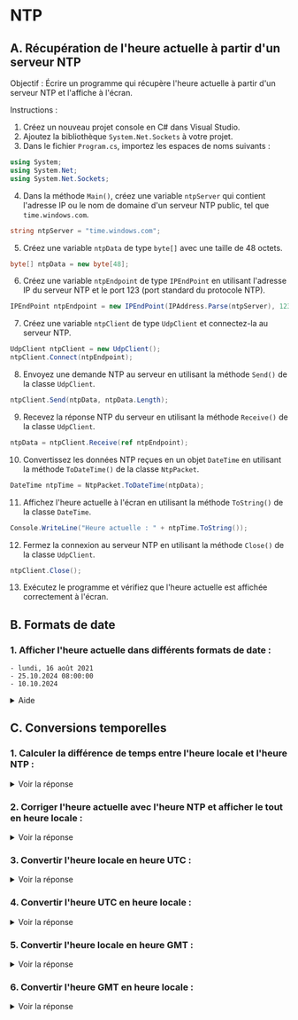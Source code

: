 # NTP

## A. Récupération de l'heure actuelle à partir d'un serveur NTP

Objectif : Écrire un programme qui récupère l'heure actuelle à partir d'un serveur NTP et l'affiche à l'écran.

Instructions :

1. Créez un nouveau projet console en C# dans Visual Studio.
2. Ajoutez la bibliothèque `System.Net.Sockets` à votre projet.
3. Dans le fichier `Program.cs`, importez les espaces de noms suivants :

```csharp
using System;
using System.Net;
using System.Net.Sockets;
```

4. Dans la méthode `Main()`, créez une variable `ntpServer` qui contient l'adresse IP ou le nom de domaine d'un serveur
   NTP public, tel que `time.windows.com`.

```csharp
string ntpServer = "time.windows.com";
```

5. Créez une variable `ntpData` de type `byte[]` avec une taille de 48 octets.

```csharp
byte[] ntpData = new byte[48];
```

6. Créez une variable `ntpEndpoint` de type `IPEndPoint` en utilisant l'adresse IP du serveur NTP et le port 123 (port
   standard du protocole NTP).

```csharp
IPEndPoint ntpEndpoint = new IPEndPoint(IPAddress.Parse(ntpServer), 123);
```

7. Créez une variable `ntpClient` de type `UdpClient` et connectez-la au serveur NTP.

```csharp
UdpClient ntpClient = new UdpClient();
ntpClient.Connect(ntpEndpoint);
```

8. Envoyez une demande NTP au serveur en utilisant la méthode `Send()` de la classe `UdpClient`.

```csharp
ntpClient.Send(ntpData, ntpData.Length);
```

9. Recevez la réponse NTP du serveur en utilisant la méthode `Receive()` de la classe `UdpClient`.

```csharp
ntpData = ntpClient.Receive(ref ntpEndpoint);
```

10. Convertissez les données NTP reçues en un objet `DateTime` en utilisant la méthode `ToDateTime()` de la
    classe `NtpPacket`.

```csharp
DateTime ntpTime = NtpPacket.ToDateTime(ntpData);
```

11. Affichez l'heure actuelle à l'écran en utilisant la méthode `ToString()` de la classe `DateTime`.

```csharp
Console.WriteLine("Heure actuelle : " + ntpTime.ToString());
```

12. Fermez la connexion au serveur NTP en utilisant la méthode `Close()` de la classe `UdpClient`.

```csharp
ntpClient.Close();
```

13. Exécutez le programme et vérifiez que l'heure actuelle est affichée correctement à l'écran.

## B. Formats de date

### 1. Afficher l'heure actuelle dans différents formats de date :
    
    - lundi, 16 août 2021
    - 25.10.2024 08:00:00
    - 10.10.2024

<details><summary>Aide</summary>

```csharp
Console.WriteLine("Heure actuelle (format personnalisé) : " + ntpTime.ToString("dd/MM/yyyy HH:mm:ss"));
```
</details>

## C. Conversions temporelles

### 1. Calculer la différence de temps entre l'heure locale et l'heure NTP :

<details><summary>Voir la réponse</summary>

```csharp
TimeSpan timeDiff = DateTime.Now - ntpTime;
Console.WriteLine("Différence de temps : " + timeDiff.TotalSeconds + " secondes");
```
</details>


### 2. Corriger l'heure actuelle avec l'heure NTP et afficher le tout en heure locale :

<details><summary>Voir la réponse</summary>

```csharp
DateTime localTime = ntpTime.Add(timeDiff);
Console.WriteLine("Heure locale : " + localTime.ToString());
```
</details>


### 3. Convertir l'heure locale en heure UTC :

<details><summary>Voir la réponse</summary>

```csharp
DateTime utcTime = localTime.ToUniversalTime();
Console.WriteLine("Heure UTC : " + utcTime.ToString());
```
</details>


### 4. Convertir l'heure UTC en heure locale :


<details><summary>Voir la réponse</summary>

```csharp
localTime = utcTime.ToLocalTime();
Console.WriteLine("Heure locale (à partir de l'heure UTC) : " + localTime.ToString());
```
</details>


### 5. Convertir l'heure locale en heure GMT :

<details><summary>Voir la réponse</summary>
```csharp
DateTime gmtTime = localTime.ToUniversalTime().AddHours(-1); // Suisse en GMT+1
Console.WriteLine("Heure GMT : " + gmtTime.ToString());
```
</details>


### 6. Convertir l'heure GMT en heure locale :


<details><summary>Voir la réponse</summary>

```csharp
localTime = gmtTime.AddHours(1); // Ajustez l'ajustement horaire en fonction de votre fuseau horaire
Console.WriteLine("Heure locale (à partir de l'heure GMT) : " + localTime.ToString());
```
</details>

